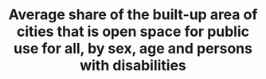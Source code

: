 ---
data_non_statistical: true
goal_meta_link: http://unstats.un.org/sdgs/files/metadata-compilation/Metadata-Goal-11.pdf
goal_meta_link_page: 21
graph: null
graph_status_notes: Assigned
graph_title: Average share of the built-up area of cities that is open space for public
  use for all, by sex, age and persons with disabilities
graph_type: null
graph_type_description: needs construction
has_metadata: true
indicator: 11.7.1
indicator_definition: 'Public space is publicly owned land and available for public
  use. Public spaces encompass a range of environments including streets, sidewalks
  squares, gardens, parks, conservation areas. Each public space has its own spatial,
  historic, environmental, social and economic features. They can be publically or
  privately managed.  Public Space: Having sufficient public space allows cities and
  regions to function efficiently and equitably. Reduced amounts of public space impact
  negatively on quality of life, social inclusion, infrastructure development, environmental
  sustainable and productivity. It is documented that well designed and maintained
  streets and public spaces result in lower crime and violence. Making space for formal
  and informal economic activities, recovering and maintaining public spaces for a
  diversity of users in a positive way, and making services and opportunities available
  to marginalized residents, enhance social cohesion and economic security. Uncontrolled
  rapid urbanization generally creates settlement patterns with dangerously low proportions
  of public space. As a result, these places are unable to accommodate safe pedestrian
  and vehicular rights of way, land for critical infrastructure like water, sewerage
  and waste collection, recreational spaces, green areas and parks that contribute
  to social cohesion and protected ecological hotspots and corridors. As new cities
  also develop they have reduced allocations of land for public space especially streets.
  On average, at 15% the land allocated to streets in new planned areas is substantially
  less than the standard and in unplanned areas the situation is considerably worse
  with an average of 2%. The generally accepted minimum standard for public space
  in higher density settlements (150 inhabitants or more per/hectare) is 45% (30%
  for streets and sidewalks and 15% for open public space).Total city space refers
  to the built-up area of the city. The proportion of urban areas dedicated to streets
  and public spaces is a crucial feature of the spatial plans of cities. The road
  network is the integrative and dynamic factor between individuals and socioeconomic
  activities. It is a structuring component of geographic space and defines the socio-dynamics
  of an area being conditioned by the spatial pattern, which restricts the location
  of roads and human settlements. Short and direct pedestrian and cycling routes require
  highly connected network of paths and streets around small, permeable blocks. These
  features are primarily important for walking and for transit station accessibility,
  which can be easily discouraged by detours.A prosperous city seeks a tight network
  of paths and streets offering multiple routes to many destinations that also make
  walking and cycling trips varied and enjoyable. In fact, cities that have adequate
  streets, public spaces and greater connectivity are more liveable and productive.
  The use of this indicator aims to integrate urban form and spatial analysis in the
  monitoring of Goal 11 of the Sustainable Development Goals. Spatial indicators are
  vital tools supporting sustainable urban and regional planning. They are valuable
  in the generation of spatial data that is critical for priority setting for harmonious
  and equitable distribution of resources and investments in the territory. This information
  supports decision-making based on evidence and facilitates effective urban management
  and the setting of local monitoring mechanisms to assess impact in localized areas.
  Area of public space as a proportion of total city space, including the land allocated
  to streets. The indicator is calculated integrating to metrics: a) land allocated
  to open public space; b) land allocated to streets.'
indicator_name: Average share of the built-up area of cities that is open space for
  public use for all, by sex, age and persons with disabilities
indicator_variable: null
layout: indicator
method_of_computation: "Proportion of urban area allocated to open public spaces,\
  \ including street and sidewalks.  Proportion of Total Open Public Space = ( (Total\
  \ surface of open public space + Total surface of land allocated to streets) / Total\
  \ surface of built up area of the urban agglomeration ) Unit of Measurement: % \
  \ The method to estimate the area of public space is based on three steps: 1) spatial\
  \ analysis to delimit the built-up area of the city; 2) estimation of the total\
  \ open public space and; 3) estimation of the total area allocated to streets. \t\
  1. Spatial analysis to delimit the built-up area. Delimit the built-up area of the\
  \ urban agglomeration and calculate the total area (square kilometers). \t\t1.1\
  \ Satellite imagery: Use of exiting layers of satellite imagery ranging from open\
  \ sources such as Google Earth and US Geological Survey/NASA imagery Landsat to\
  \ more sophisticated and higher resolution land cover data sets. Images will be\
  \ analyzed for the latest available year. \t\t1.2 Delimitation of built-up area\
  \ of the urban agglomeration: The delimitation of the urban agglomeration refers\
  \ to the total area occupied by the built-up area and its urbanized open space.\
  \ The delimitation of the study area distinguishes urban, suburban and rural areas\
  \ based on the built-up densities. This indicators includes urban (more than 50%\
  \ built-up density) and suburban areas (between 50% to 10% built-up density (refer\
  \ to annex 1 \"Measurement of the Street Connectivity Index\"). \t2. Open public\
  \ space: mapping and calculation of total areas of open public space within the\
  \ defined urban boundaries based on the built-up area. \t\t2.1 Definition of open\
  \ public space: An open public space is related to universal access. Open public\
  \ spaces include only the following types: \t\t\tParks: open spaces inside a municipality\
  \ that provide free air recreation and contact with nature. Their principal characteristic\
  \ is the significant proportion of green area. \t\t\tCivic parks: open spaces created\
  \ by building agglomeration around an open area, which was later transformed into\
  \ a representative, civic area. They are characterised by considerable nature, specifically\
  \ gardens. They are good place for cultural events and passive recreation. \t\t\t\
  Squares: open spaces created by building agglomeration around an open area. Its\
  \ main characteristics are the significant proportion of architectonic elements\
  \ and interaction among buildings and the open area. Squares are usually public\
  \ spaces that are relevant to the city due to their location, territorial development,\
  \ or cultural importance. \t\t\tRecreational green areas: public green areas that\
  \ contribute to environmental preservation. All recreational green areas must guarantee\
  \ accessibility and must be linked to urban areas. Their main functions are ornamental\
  \ and passive recreation. \t\t\tFacility public areas: open meeting spaces and recreational\
  \ facilities that are part of city facilities (defined as places that are elementary\
  \ to all cities; i.e., public libraries, stadium, public sports centres, etc.).\
  \ These areas have the following characteristics: public property, free transit\
  \ and access, and both active and passive recreation. (e.g., the public area outside\
  \ a stadium). \t\t2.2 Inventory of open public space. Information can be obtained\
  \ from legal documents outlining publicly owned land and well defined land use plans.\
  \ In some cases where this information is lacking, incomplete or outdated, open\
  \ sources and communitybased maps, which are increasingly recognized as a valid\
  \ source of information, can be a viable alternative. \t\t2.3 Computation of total\
  \ area of open public space. The inventory of open public spaces is digitalized\
  \ in existing maps and vectorised to allow computation of surfaces. The total of\
  \ open public area is divided by the total built-up area of the city to obtain the\
  \ proportion. \t3. Land allocated to streets: calculation of the total area allocated\
  \ to streets based on sampling techniques as a proportion of the total surface of\
  \ the built-up area as per definition above. \t\t3.1 Definition of streets. For\
  \ this indicator, streets are defined as the space used by pedestrian or vehicles\
  \ in order to go from one place to another in the city and also in order to interact.\
  \ More and more, local population recognizes streets as public spaces and as an\
  \ important 'common' of the city. The area of the streets include the carriageway,\
  \ the median, the roundabouts, the traffic islands, the sidewalk, the cycle tracks,\
  \ planting zones and storm drainage; in other words, the right of way limited by\
  \ private properties and/or natural obstacles such as rivers. In informal settlements\
  \ or slum areas where sidewalks are missing, the main references for limiting the\
  \ street area are the physical boundaries used to demarcate the private properties.\
  \ Unpaved roads are also considered as streets. \t\t3.2 Sampling technique for the\
  \ estimation of land allocated to streets. The estimation of the total area of the\
  \ street is based on the following methodology: \t\t\ta. Define the boundary of\
  \ the built-up area. \t\t\tb. Generate the Halton sequence of sample points of the\
  \ urban area bounding box for an average density of 10 points per Km2. \t\t\tc.\
  \ Extract the sample points that are within the urban area boundary. \t\t\td. Buffer\
  \ the points to get sample areas (circles) with an area of 10 Ha each (0.1 Km2).\
  \ \t\t\te. For each sample area in the sequence: i) check the completeness of the\
  \ street network using 'open street maps' (OSM cartography on streets) within the\
  \ sample area, and complete it if necessary comparing it with the most recent satellite\
  \ imagery of the urban area; ii) define and delimit streets as per definition; iii)\
  \ measure the street widths on the orthophoto (i.e. Bing) and store it in the OSM\
  \ data base; iv) download the OSM cartography; v) superimpose (clip) the OSM data\
  \ with the sample areas; vi) calculate the land allocated to street for each sample\
  \ area. \t\t\tf. Repeat the process for the following sample areas until the variations\
  \ are within a certain margin (95% confidence limits). \t\t3.3 Computation of total\
  \ area of land allocated to streets. The average of the sample areas provide the\
  \ total land allocated to streets.  Benchmark Proportion of Total Open Public Space\
  \ Min = 0 % Max = 45 % Total Open Public Space (%) Min = 0 % Max = 15 % Land Allocated\
  \ to Street (%) Min = 0 % Max = 30%  Standardization see report for Standardization\
  \ details  Example see report for Example"
permalink: /11-7-1/
published: true
rationale_interpretation: 'This indicator provides information about the amount of
  open public areas in a city. Cities that improve and sustain the use of public space,
  including streets, enhance community cohesion, civic identity, and quality of life.
  Having access to open public spaces does not only improve the quality of life: it
  is also a first step toward civic empowerment and greater access to institutional
  and political spaces.'
reporting_status: notstarted
sdg_goal: 11
source_active_1: true
source_notes_1: null
source_title_1: null
target: By 2030, provide universal access to safe, inclusive and accessible, green
  and public spaces, in particular for women and children, older persons and persons
  with disabilities.
target_id: '11.7'
title: Average share of the built-up area of cities that is open space for public
  use for all, by sex, age and persons with disabilities
un_custodial_agency: UN Habitat
un_designated_tier: '3'
variable_description: null
variable_notes: null
---